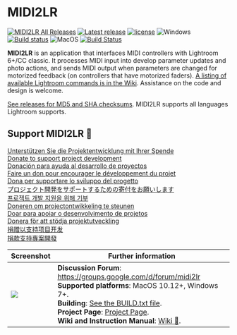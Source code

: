 ﻿# MIDI2LR

[![MIDI2LR All Releases](https://img.shields.io/github/downloads/rsjaffe/MIDI2LR/total.svg)](https://github.com/rsjaffe/MIDI2LR/releases) [![Latest release](https://img.shields.io/github/release/rsjaffe/MIDI2LR.svg)](https://github.com/rsjaffe/MIDI2LR/releases) 
[![license](https://img.shields.io/github/license/rsjaffe/MIDI2LR.svg)](https://github.com/rsjaffe/MIDI2LR/blob/master/LICENSE.txt)
![Windows](https://img.shields.io/badge/Windows--yellow.svg) [![Build status](https://ci.appveyor.com/api/projects/status/g8hjm46xl66313pq/branch/develop?svg=true)](https://ci.appveyor.com/project/rsjaffe/midi2lr-4ky86) ![MacOS](https://img.shields.io/badge/MacOS--yellow.svg) [![Build Status](https://travis-ci.com/rsjaffe/MIDI2LR.svg?branch=develop)](https://travis-ci.com/rsjaffe/MIDI2LR) 

**MIDI2LR** is an application that interfaces MIDI controllers with Lightroom 6+/CC classic. It processes MIDI input into develop parameter updates and photo actions, and sends MIDI output when parameters are changed for motorized feedback (on controllers that have motorized faders). [A listing of available Lightroom commands is in the Wiki](https://github.com/rsjaffe/MIDI2LR/wiki). Assistance on the code and design is welcome.

[See releases for MD5 and SHA checksums](https://github.com/rsjaffe/MIDI2LR/releases). MIDI2LR supports all languages Lightroom supports.

## Support MIDI2LR 💸
[Unterstützen Sie die Projektentwicklung mit Ihrer Spende](https://www.paypal.com/cgi-bin/webscr?cmd=_s-xclick&lc=de_DE&hosted_button_id=HS992TTMHQNCL&source=url)<br />
[Donate to support project development](https://www.paypal.com/cgi-bin/webscr?cmd=_s-xclick&hosted_button_id=HS992TTMHQNCL&source=url)<br />
[Donación para ayuda al desarrollo de proyectos](https://www.paypal.com/cgi-bin/webscr?cmd=_s-xclick&lc=es_ES&hosted_button_id=HS992TTMHQNCL&source=url)<br />
[Faire un don pour encourager le développement du projet](https://www.paypal.com/cgi-bin/webscr?cmd=_s-xclick&lc=fr_FR&hosted_button_id=HS992TTMHQNCL&source=url)<br />
[Dona per supportare lo sviluppo del progetto](https://www.paypal.com/cgi-bin/webscr?cmd=_s-xclick&lc=it_IT&hosted_button_id=HS992TTMHQNCL&source=url)<br />
[プロジェクト開発をサポートするための寄付をお願いします](https://www.paypal.com/cgi-bin/webscr?cmd=_s-xclick&lc=ja_JP&hosted_button_id=HS992TTMHQNCL&source=url)<br />
[프로젝트 개발 지원을 위해 기부](https://www.paypal.com/cgi-bin/webscr?cmd=_s-xclick&lc=ko_KR&hosted_button_id=HS992TTMHQNCL&source=url)<br />
[Doneren om projectontwikkeling te steunen](https://www.paypal.com/cgi-bin/webscr?cmd=_s-xclick&lc=nl_NL&hosted_button_id=HS992TTMHQNCL&source=url)<br />
[Doar para apoiar o desenvolvimento de projetos](https://www.paypal.com/cgi-bin/webscr?cmd=_s-xclick&lc=pt_BR&hosted_button_id=HS992TTMHQNCL&source=url)<br />
[Donera för att stödja projektutveckling](https://www.paypal.com/cgi-bin/webscr?cmd=_s-xclick&lc=sv_SE&hosted_button_id=HS992TTMHQNCL&source=url)<br />
[捐赠以支持项目开发](https://www.paypal.com/cgi-bin/webscr?cmd=_s-xclick&lc=zh_CN&hosted_button_id=HS992TTMHQNCL&source=url)<br />
[捐款支持專案開發](https://www.paypal.com/cgi-bin/webscr?cmd=_s-xclick&lc=zh_TW&hosted_button_id=HS992TTMHQNCL&source=url)

| Screenshot | Further information |
| -----------| -------------------- |
| <img src="http://rsjaffe.github.io/MIDI2LR/images/app.png" /> | **Discussion Forum**: https://groups.google.com/d/forum/midi2lr <br />**Supported platforms**: MacOS 10.12+, Windows 7+. <br />**Building**: [See the BUILD.txt file](https://github.com/rsjaffe/MIDI2LR/blob/master/BUILD.txt). <br />**Project Page**: [Project Page](http://rsjaffe.github.io/MIDI2LR). <br />**Wiki and Instruction Manual**: [Wiki 📖](https://github.com/rsjaffe/MIDI2LR/wiki). |